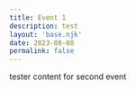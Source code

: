 ```yaml
---
title: Event 1
description: test
layout: 'base.njk'
date: 2023-08-08
permalink: false
---
```


tester content for second event